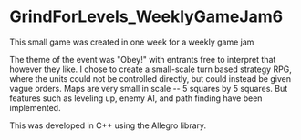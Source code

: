 # GrindForLevels_WeeklyGameJam6
This small game was created in one week for a weekly game jam

The theme of the event was "Obey!" with entrants free to interpret that however they like. I chose to create a small-scale turn based strategy RPG, where the units could not be controlled directly, but could instead be given vague orders. Maps are very small in scale -- 5 squares by 5 squares. But features such as leveling up, enemy AI, and path finding have been implemented.

This was developed in C++ using the Allegro library.
